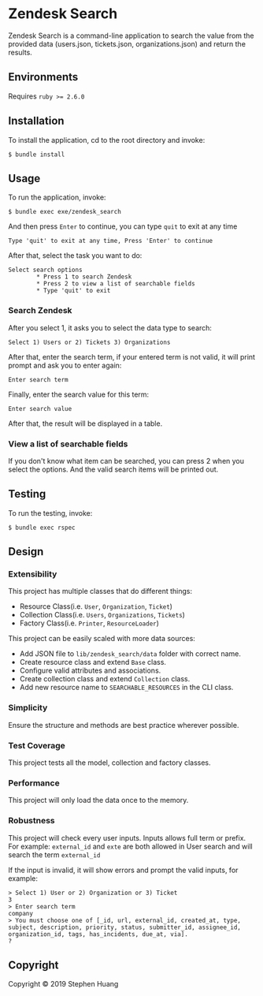 # Zendesk Search

Zendesk Search is a command-line application to search the value from the provided data (users.json, tickets.json, organizations.json) and return the results.

## Environments

Requires `ruby >= 2.6.0`


## Installation

To install the application, cd to the root directory and invoke:

```
$ bundle install
```

## Usage

To run the application, invoke:

```
$ bundle exec exe/zendesk_search
```

And then press `Enter` to continue, you can type `quit` to exit at any time

```
Type 'quit' to exit at any time, Press 'Enter' to continue
```

After that, select the task you want to do:

```
Select search options
        * Press 1 to search Zendesk
        * Press 2 to view a list of searchable fields
        * Type 'quit' to exit
```

### Search Zendesk

After you select 1, it asks you to select the data type to search:

```
Select 1) Users or 2) Tickets 3) Organizations
```

After that, enter the search term, if your entered term is not valid, it will print prompt and ask you to enter again:

```
Enter search term
```

Finally, enter the search value for this term:

```
Enter search value
```

After that, the result will be displayed in a table.

### View a list of searchable fields

If you don't know what item can be searched, you can press 2 when you select the options. And the valid search items will be printed out.

## Testing

To run the testing, invoke:

```
$ bundle exec rspec
```

## Design

### Extensibility

This project has multiple classes that do different things:

- Resource Class(i.e. `User`, `Organization`, `Ticket`)
- Collection Class(i.e. `Users`, `Organizations`, `Tickets`)
- Factory Class(i.e. `Printer`, `ResourceLoader`)

This project can be easily scaled with more data sources:

- Add JSON file to `lib/zendesk_search/data` folder with correct name.
- Create resource class and extend `Base` class.
- Configure valid attributes and associations.
- Create collection class and extend `Collection` class.
- Add new resource name to `SEARCHABLE_RESOURCES` in the CLI class.

### Simplicity

Ensure the structure and methods are best practice wherever possible.

### Test Coverage

This project tests all the model, collection and factory classes.

### Performance

This project will only load the data once to the memory.

### Robustness

This project will check every user inputs. Inputs allows full term or prefix. For example: `external_id` and `exte` are both allowed in User search and will search the term `external_id`

If the input is invalid, it will show errors and prompt the valid inputs, for example:

```
> Select 1) User or 2) Organization or 3) Ticket
3
> Enter search term
company
> You must choose one of [_id, url, external_id, created_at, type, subject, description, priority, status, submitter_id, assignee_id, organization_id, tags, has_incidents, due_at, via].
?
```

## Copyright

Copyright © 2019 Stephen Huang

